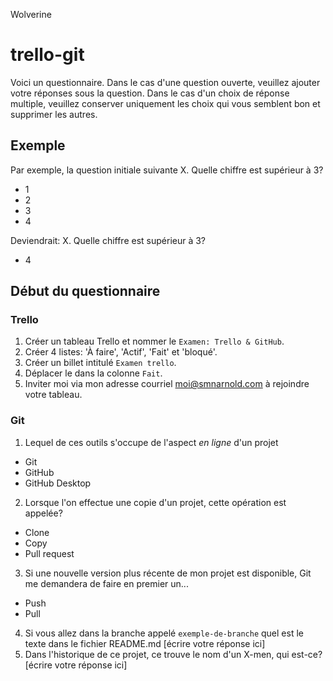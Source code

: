 Wolverine

# trello-git

Voici un questionnaire. 
Dans le cas d'une question ouverte, veuillez ajouter votre réponses sous la question.
Dans le cas d'un choix de réponse multiple, veuillez conserver uniquement les choix qui vous semblent bon et supprimer les autres.

## Exemple 
Par exemple, la question initiale suivante
X. Quelle chiffre est supérieur à 3?
- 1
- 2
- 3
- 4

Deviendrait:
X. Quelle chiffre est supérieur à 3?
- 4

## Début du questionnaire 
### Trello
1. Créer un tableau Trello et nommer le `Examen: Trello & GitHub`.
2. Créer 4 listes: 'À faire', 'Actif', 'Fait' et 'bloqué'.
3. Créer un billet intitulé `Examen trello`.
4. Déplacer le dans la colonne `Fait`.
5. Inviter moi via mon adresse courriel moi@smnarnold.com à rejoindre votre tableau.
### Git
1. Lequel de ces outils s'occupe de l'aspect *en ligne* d'un projet
- Git
- GitHub
- GitHub Desktop
2. Lorsque l'on effectue une copie d'un projet, cette opération est appelée?
- Clone
- Copy
- Pull request
3. Si une nouvelle version plus récente de mon projet est disponible, Git me demandera de faire en premier un...
- Push
- Pull
4. Si vous allez dans la branche appelé `exemple-de-branche` quel est le texte dans le fichier README.md
[écrire votre réponse ici]
5. Dans l'historique de ce projet, ce trouve le nom d'un X-men, qui est-ce?
[écrire votre réponse ici]
